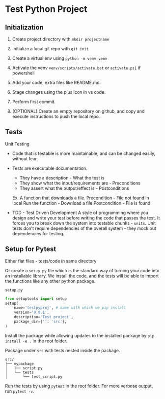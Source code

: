 # Test Python Project

## Initialization

1) Create project directory with `mkdir projectname`

2) Initialize a local git repo with `git init`

3) Create a virtual env using `python -m venv venv`

4) Activate the venv `venv/scripts/activate.bat` or `activate.ps1` if powershell

5) Add your code, extra files like README.md. 

6) Stage changes using the plus icon in vs code.

7) Perform first commit.

8) (OPTIONAL) Create an empty repository on github, and copy and execute instructions to push the local repo.

## Tests

Unit Testing

- Code that is testable is more maintainable, and can be changed easily, without fear.

- Tests are executable documentation.
  - They have a description - What the test is
  - They show what the input/requirements are - Preconditions
  - They assert what the output/effect is - Postconditions

  Ex. A function that downloads a file. 
  Precondition - File not found in local
  Run the function - Download a file
  Postcondition - File is found

- TDD - Test Driven Development
  A style of programming where you design and write your test before writing the code that passes the test.
  It forces you to break down the system into testable chunks - `units`.
  Unit tests don't require dependencies of the overall system - they mock out dependencies for testing.

## Setup for Pytest

Either flat files - tests/code in same directory

Or create a `setup.py` file which is the standard way of turning your code into an installable library.
We install the code, and the tests will be able to import the functions like any other python package.
 
`setup.py`
```python
from setuptools import setup
setup(
    name='testpyproj', # name with which we pip install
    version='0.0.1',
    description='Test project',
    package_dir={'': 'src'}, 
)
```

Install the package while allowing updates to the installed package by `pip install -e .` in the root folder.

Package under `src` with tests nested inside the package.
```
src/
├── mypackage
│   ├── script.py
│   └── tests
│       └── test_script.py
```

Run the tests by using `pytest` in the root folder.
For more verbose output, run `pytest -v`.

